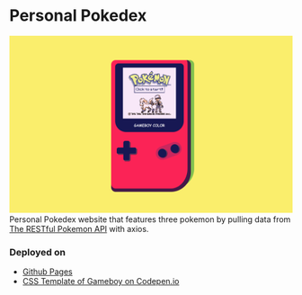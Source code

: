 # Personal Pokedex
![Homepage Screenshot](/images/screenshot.png)
Personal Pokedex website that features three pokemon by pulling data from [The RESTful Pokemon API](https://pokeapi.co/) with axios.

### Deployed on
* [Github Pages](https://sharnajh.github.io/pokedex/)
* [CSS Template of Gameboy on Codepen.io](https://codepen.io/sharnajh/pen/VBPYaa)
